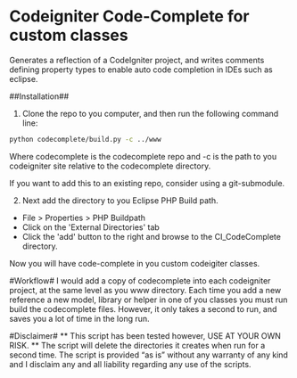 Codeigniter Code-Complete for custom classes
============================================

Generates a reflection of a CodeIgniter project, and writes comments defining property types to enable auto code completion in IDEs such as eclipse.

##Installation##
1) Clone the repo to you computer, and then run the following command line:

```bash
python codecomplete/build.py -c ../www
```
Where codecomplete is the codecomplete repo and -c is the path to you codeigniter site relative to the codecomplete directory.

If you want to add this to an existing repo, consider using a git-submodule.


2) Next add the directory to you Eclipse PHP Build path.

* File > Properties > PHP Buildpath
* Click on the 'External Directories' tab
* Click the 'add' button to the right and browse to the CI_CodeComplete directory.


Now you will have code-complete in you custom codeigiter classes.

#Workflow#
I would add a copy of codecomplete into each codeigniter project, at the same level as you www directory.
Each time you add a new reference a new model, library or helper in one of you classes you must run build the codecomplete files.
However, it only takes a second to run, and saves you a lot of time in the long run.

#Disclaimer#
** This script has been tested however, USE AT YOUR OWN RISK. **
The script will delete the directories it creates when run for a second time.
The script is provided “as is” without any warranty of any kind and I disclaim any and all liability regarding any use of the scripts.
